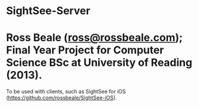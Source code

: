 **SightSee-Server**
================
Ross Beale (ross@rossbeale.com); Final Year Project for Computer Science BSc at University of Reading (2013).
================
To be used with clients, such as SightSee for iOS (https://github.com/rossbeale/SightSee-iOS).